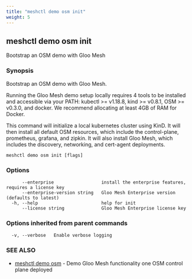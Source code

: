 ```yaml
---
title: "meshctl demo osm init"
weight: 5
---
```

## meshctl demo osm init

Bootstrap an OSM demo with Gloo Mesh

### Synopsis


Bootstrap an  OSM demo with Gloo Mesh.

Running the Gloo Mesh demo setup locally requires 4 tools to be installed and 
accessible via your PATH: kubectl >= v1.18.8, kind >= v0.8.1, OSM >= v0.3.0, and docker.
We recommend allocating at least 4GB of RAM for Docker.

This command will initialize a local kubernetes cluster using KinD. It will then install
all default OSM resources, which include the control-plane, prometheus, grafana, and zipkin. 
It will also install Gloo Mesh, which includes the discovery, networking, and cert-agent
deployments.


```
meshctl demo osm init [flags]
```

### Options

```
      --enterprise                  install the enterprise features, requires a license key
      --enterprise-version string   Gloo Mesh Enterprise version (defaults to latest)
  -h, --help                        help for init
      --license string              Gloo Mesh Enterprise license key
```

### Options inherited from parent commands

```
  -v, --verbose   Enable verbose logging
```

### SEE ALSO

* [meshctl demo osm](../meshctl_demo_osm)	 - Demo Gloo Mesh functionality one OSM control plane deployed

